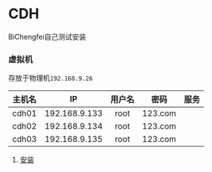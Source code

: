 # CDH
BiChengfei自己测试安装

### 虚拟机
存放于物理机`192.168.9.26`

主机名|IP|用户名|密码|服务
:-:|:-:|:-:|:-:|:-:
cdh01|192.168.9.133|root|123.com|
cdh02|192.168.9.134|root|123.com|
cdh03|192.168.9.135|root|123.com|

1. [安装](./install/index.md)